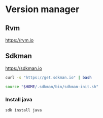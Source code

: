 # Version manager

## Rvm
https://rvm.io

## Sdkman
https://sdkman.io

```sh
curl -s "https://get.sdkman.io" | bash
```

```sh
source "$HOME/.sdkman/bin/sdkman-init.sh"
```

### Install java
```sh
sdk install java
```
